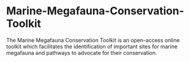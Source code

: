# Marine-Megafauna-Conservation-Toolkit
The Marine Megafauna Conservation Toolkit is an open-access online toolkit which facilitates the identification of important sites for marine megafauna and pathways to advocate for their conservation.
